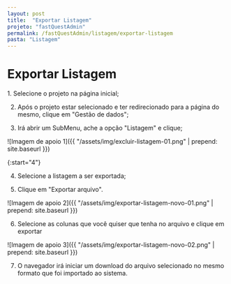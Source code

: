 ```yaml
---
layout: post
title:  "Exportar Listagem"
projeto: "fastQuestAdmin"
permalink: /fastQuestAdmin/listagem/exportar-listagem
pasta: "Listagem"
---
```

# Exportar Listagem

<div class="row" markdown="1">
<div class="6u 12u$(small)" markdown="1">
1. Selecione o projeto na página inicial;

2. Após o projeto estar selecionado e ter redirecionado para a página do mesmo, clique em "Gestão de dados";

3. Irá abrir um SubMenu, ache a opção "Listagem" e clique;
</div>
<div class="6u 12u$(small)" markdown="1">
![Imagem de apoio 1]({{ "/assets/img/excluir-listagem-01.png" | prepend: site.baseurl }})
</div>                               
</div>

{:start="4"}

4. Selecione a listagem a ser exportada;

5. Clique em "Exportar arquivo".

![Imagem de apoio 2]({{ "/assets/img/exportar-listagem-novo-01.png" | prepend: site.baseurl }})

6. Selecione as colunas que você quiser que tenha no arquivo e clique em exportar

![Imagem de apoio 3]({{ "/assets/img/exportar-listagem-novo-02.png" | prepend: site.baseurl }})

 7. O navegador irá iniciar um download do arquivo selecionado no mesmo formato que foi importado ao sistema.
